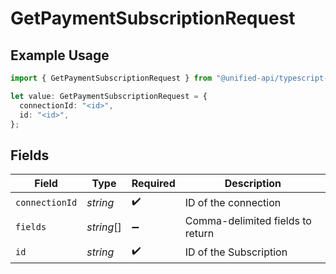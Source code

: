 # GetPaymentSubscriptionRequest

## Example Usage

```typescript
import { GetPaymentSubscriptionRequest } from "@unified-api/typescript-sdk/sdk/models/operations";

let value: GetPaymentSubscriptionRequest = {
  connectionId: "<id>",
  id: "<id>",
};
```

## Fields

| Field                            | Type                             | Required                         | Description                      |
| -------------------------------- | -------------------------------- | -------------------------------- | -------------------------------- |
| `connectionId`                   | *string*                         | :heavy_check_mark:               | ID of the connection             |
| `fields`                         | *string*[]                       | :heavy_minus_sign:               | Comma-delimited fields to return |
| `id`                             | *string*                         | :heavy_check_mark:               | ID of the Subscription           |
